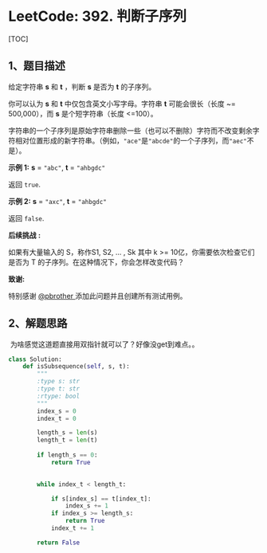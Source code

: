 # LeetCode: 392. 判断子序列

[TOC]



## 1、题目描述

给定字符串 **s** 和 **t** ，判断 **s** 是否为 **t** 的子序列。

你可以认为 **s** 和 **t** 中仅包含英文小写字母。字符串 **t** 可能会很长（长度 ~= 500,000），而 **s** 是个短字符串（长度 <=100）。

字符串的一个子序列是原始字符串删除一些（也可以不删除）字符而不改变剩余字符相对位置形成的新字符串。（例如，`"ace"`是`"abcde"`的一个子序列，而`"aec"`不是）。

**示例 1:**
**s** = `"abc"`, **t** = `"ahbgdc"`

返回 `true`.

**示例 2:**
**s** = `"axc"`, **t** = `"ahbgdc"`

返回 `false`.

**后续挑战** **:**

如果有大量输入的 S，称作S1, S2, ... , Sk 其中 k >= 10亿，你需要依次检查它们是否为 T 的子序列。在这种情况下，你会怎样改变代码？

**致谢:**

特别感谢 [@pbrother ](https://leetcode.com/pbrother/)添加此问题并且创建所有测试用例。



## 2、解题思路

​	为啥感觉这道题直接用双指针就可以了？好像没get到难点。。

```python
class Solution:
    def isSubsequence(self, s, t):
        """
        :type s: str
        :type t: str
        :rtype: bool
        """
        index_s = 0
        index_t = 0

        length_s = len(s)
        length_t = len(t)
        
        if length_s == 0:
            return True
        

        while index_t < length_t:

            if s[index_s] == t[index_t]:
                index_s += 1
            if index_s >= length_s:
                return True
            index_t += 1

        return False
```

